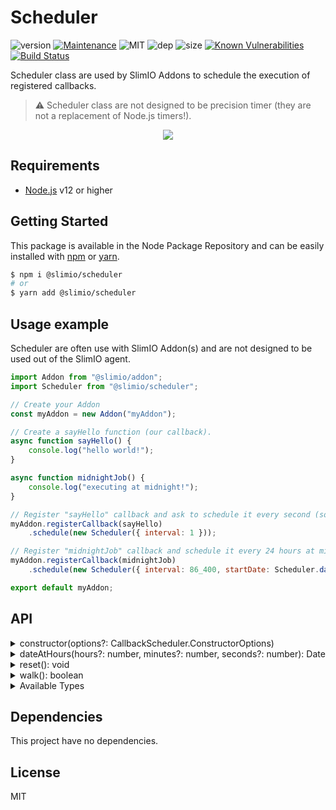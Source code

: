 # Scheduler
![version](https://img.shields.io/badge/dynamic/json.svg?url=https://raw.githubusercontent.com/SlimIO/Scheduler/master/package.json&query=$.version&label=Version)
[![Maintenance](https://img.shields.io/badge/Maintained%3F-yes-green.svg)](https://github.com/SlimIO/is/commit-activity)
![MIT](https://img.shields.io/github/license/mashape/apistatus.svg)
![dep](https://img.shields.io/david/SlimIO/Scheduler)
![size](https://img.shields.io/github/languages/code-size/SlimIO/Scheduler)
[![Known Vulnerabilities](https://snyk.io//test/github/SlimIO/Scheduler/badge.svg?targetFile=package.json)](https://snyk.io//test/github/SlimIO/Scheduler?targetFile=package.json)
[![Build Status](https://travis-ci.com/SlimIO/Scheduler.svg?branch=master)](https://travis-ci.com/SlimIO/Scheduler)

Scheduler class are used by SlimIO Addons to schedule the execution of registered callbacks.

> ⚠️ Scheduler class are not designed to be precision timer (they are not a replacement of Node.js timers!).

<p align="center">
    <img src="https://i.imgur.com/zOtJcDm.png">
</p>


## Requirements
- [Node.js](https://nodejs.org/en/) v12 or higher

## Getting Started

This package is available in the Node Package Repository and can be easily installed with [npm](https://docs.npmjs.com/getting-started/what-is-npm) or [yarn](https://yarnpkg.com).

```bash
$ npm i @slimio/scheduler
# or
$ yarn add @slimio/scheduler
```

## Usage example
Scheduler are often use with SlimIO Addon(s) and are not designed to be used out of the SlimIO agent.

```js
import Addon from "@slimio/addon";
import Scheduler from "@slimio/scheduler";

// Create your Addon
const myAddon = new Addon("myAddon");

// Create a sayHello function (our callback).
async function sayHello() {
    console.log("hello world!");
}

async function midnightJob() {
    console.log("executing at midnight!");
}

// Register "sayHello" callback and ask to schedule it every second (so it will be executed every second by Addon).
myAddon.registerCallback(sayHello)
    .schedule(new Scheduler({ interval: 1 }));

// Register "midnightJob" callback and schedule it every 24 hours at midnight
myAddon.registerCallback(midnightJob)
    .schedule(new Scheduler({ interval: 86_400, startDate: Scheduler.dateAtHours(24) }));

export default myAddon;
```

## API

<details><summary>constructor(options?: CallbackScheduler.ConstructorOptions)</summary>
<br />

Construct a new Scheduler.

```js
const myScheduler = new Scheduler({
    interval: 1250,
    intervalUnitType: Scheduler.Types.Milliseconds
});
```

Available options are the following:

| argument name | type | default value | description |
| --- | --- | --- | --- |
| interval | number | 36000 | Default timer interval (in second if defaultType is not set) |
| startDate | date | Date.now() | The start date of the timer, dont set the property if you want the timer to start immediately |
| executeOnStart | boolean | false | The timer will return **true** on the very first walk() if this option is true |
| intervalUnitType | AvailableTypes | Types.seconds | Set the type of the interval |

Available types are:

```ts
interface AvailableTypes {
    Milliseconds: "millisecond",
    Seconds: "second"
}
```
</details>

<details><summary>dateAtHours(hours?: number, minutes?: number, seconds?: number): Date</summary>
<br />

Create a "Date" Object with some given **hours**, **minutes** and **seconds**. By default all of these are assigned to `0`.

```js
const Scheduler = require("@slimio/scheduler");

const myDate = Scheduler.dateAtHours(10, 1, 1);
console.log(myDate.toString()); // stdout myDate with 10 hours, 1 minutes, 1 seconds and 0 milliseconds

// Same as
const myJSDate = new Date();
myJSDate.setHours(10, 1, 1, 0);
```

</details>

<details><summary>reset(): void</summary>
<br />

Reset the Scheduler (it will reset inner timestamp). This method is automatically called by the `walk()` method.
</details>

<details><summary>walk(): boolean</summary>
<br />

Walk the Scheduler. It will return `false` if the time is not elapsed and `true` if the time has been elapsed. When true is returned, the timer is automatically resetted !

<p align="center">
    <b>Workflow of walk() method</b>
</p>
<p align="center">
    <img src="https://i.imgur.com/vnbqS3e.png" height="500">
</p>
</details>

<details><summary>Available Types</summary>
<br />

Scheduler support both `Seconds` and `Milliseconds` types.
```ts
interface Types {
    Milliseconds: "millisecond",
    Seconds: "second"
}
```
It's recommanded to set the type at the initialization of the Scheduler. (Avoir updating the type on the fly).

```js
const timer = new Scheduler({
    interval: 500, // Ms
    intervalUnitType: Scheduler.Types.Milliseconds
});

timer.type = Scheduler.Types.Seconds;
```
</details>

## Dependencies
This project have no dependencies.

## License
MIT
